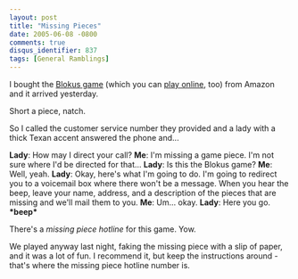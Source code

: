 ```yaml
---
layout: post
title: "Missing Pieces"
date: 2005-06-08 -0800
comments: true
disqus_identifier: 837
tags: [General Ramblings]
---
```

I bought the [Blokus
game](http://www.amazon.com/exec/obidos/ASIN/B00011F5DK/mhsvortex)
(which you can [play online](http://www.blokus.com), too) from Amazon
and it arrived yesterday.

 Short a piece, natch.

 So I called the customer service number they provided and a lady with a
thick Texan accent answered the phone and...

 **Lady**: How may I direct your call?
 **Me**: I'm missing a game piece. I'm not sure where I'd be directed
for that...
 **Lady**: Is this the Blokus game?
 **Me**: Well, yeah.
 **Lady**: Okay, here's what I'm going to do. I'm going to redirect you
to a voicemail box where there won't be a message. When you hear the
beep, leave your name, address, and a description of the pieces that are
missing and we'll mail them to you.
 **Me**: Um... okay.
 **Lady**: Here you go.
 **\*beep\***

 There's a *missing piece hotline* for this game. Yow.

 We played anyway last night, faking the missing piece with a slip of
paper, and it was a lot of fun. I recommend it, but keep the
instructions around - that's where the missing piece hotline number is.
